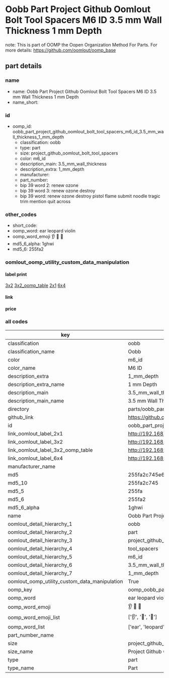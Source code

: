 # Oobb Part Project Github Oomlout Bolt Tool Spacers M6 ID 3.5 mm Wall Thickness 1 mm Depth  

note: This is part of OOMP the Oopen Organization Method For Parts. For more details: https://github.com/oomlout/oomp_base

##  part details
  







### name
* name: Oobb Part Project Github Oomlout Bolt Tool Spacers M6 ID 3.5 mm Wall Thickness 1 mm Depth
* name_short: 
### id
* oomp_id: oobb_part_project_github_oomlout_bolt_tool_spacers_m6_id_3.5_mm_wall_thickness_1_mm_depth
  * classification: oobb
  * type: part
  * size: project_github_oomlout_bolt_tool_spacers
  * color: m6_id
  * description_main: 3.5_mm_wall_thickness
  * description_extra: 1_mm_depth
  * manufacturer: 
  * part_number: 
  * bip 39 word 2: renew ozone
  * bip 39 word 3: renew ozone destroy
  * bip 39 word: renew ozone destroy pistol flame submit noodle tragic trim mention quit across

### other_codes
* short_code: 
* oomp_word: ear leopard violin
* oomp_word_emoji :ear: :leopard: :violin:
* md5_6_alpha: 1ghwi
* md5_6: 255fa2






### oomlout_oomp_utility_custom_data_manipulation
#### label print
[3x2](http://192.168.1.245:1112/?label=oomp%201ghwi)
[3x2_oomp_table](http://192.168.1.108:1112/?label=oomp%201ghwi)
[2x1](http://192.168.1.242:1112/?label=oomp%201ghwi)
[6x4](http://192.168.1.55:1112/?label=oomp%201ghwi)    

#### link

                              

#### price







### all codes 
| key | value |  
| --- | --- |  
| classification | oobb |  
| classification_name | Oobb |  
| color | m6_id |  
| color_name | M6 ID |  
| description_extra | 1_mm_depth |  
| description_extra_name | 1 mm Depth |  
| description_main | 3.5_mm_wall_thickness |  
| description_main_name | 3.5 mm Wall Thickness |  
| directory | parts/oobb_part_project_github_oomlout_bolt_tool_spacers_m6_id_3.5_mm_wall_thickness_1_mm_depth |  
| github_link | https://github.com/oomlout/oomlout_oomp_part_src/tree/main/parts/oobb_part_project_github_oomlout_bolt_tool_spacers_m6_id_3.5_mm_wall_thickness_1_mm_depth |  
| id | oobb_part_project_github_oomlout_bolt_tool_spacers_m6_id_3.5_mm_wall_thickness_1_mm_depth |  
| link_oomlout_label_2x1 | http://192.168.1.242:1112/?label=oomp%201ghwi |  
| link_oomlout_label_3x2 | http://192.168.1.245:1112/?label=oomp%201ghwi |  
| link_oomlout_label_3x2_oomp_table | http://192.168.1.108:1112/?label=oomp%201ghwi |  
| link_oomlout_label_6x4 | http://192.168.1.55:1112/?label=oomp%201ghwi |  
| manufacturer_name |  |  
| md5 | 255fa2c745e6f2c3602c2a567867a5b1 |  
| md5_10 | 255fa2c745 |  
| md5_5 | 255fa |  
| md5_6 | 255fa2 |  
| md5_6_alpha | 1ghwi |  
| name | Oobb Part Project Github Oomlout Bolt Tool Spacers M6 ID 3.5 mm Wall Thickness 1 mm Depth |  
| oomlout_detail_hierarchy_1 | oobb |  
| oomlout_detail_hierarchy_2 | part |  
| oomlout_detail_hierarchy_3 | project_github_bolt |  
| oomlout_detail_hierarchy_4 | tool_spacers |  
| oomlout_detail_hierarchy_5 | m6_id |  
| oomlout_detail_hierarchy_6 | 3.5_mm_wall_thickness |  
| oomlout_detail_hierarchy_7 | 1_mm_depth |  
| oomlout_oomp_utility_custom_data_manipulation | True |  
| oomp_key | oomp_oobb_part_project_github_oomlout_bolt_tool_spacers_m6_id_3.5_mm_wall_thickness_1_mm_depth |  
| oomp_word | ear leopard violin |  
| oomp_word_emoji | :ear: :leopard: :violin: |  
| oomp_word_emoji_list | [':ear:', ':leopard:', ':violin:'] |  
| oomp_word_list | ['ear', 'leopard', 'violin'] |  
| part_number_name |  |  
| size | project_github_oomlout_bolt_tool_spacers |  
| size_name | Project Github Oomlout Bolt Tool Spacers |  
| type | part |  
| type_name | Part |  
